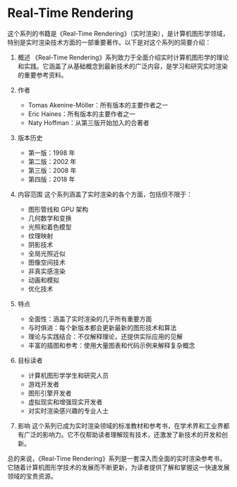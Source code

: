 # Real-Time Rendering

这个系列的书籍是《Real-Time Rendering》（实时渲染），是计算机图形学领域，特别是实时渲染技术方面的一部重要著作。以下是对这个系列的简要介绍：

1. 概述
   《Real-Time Rendering》系列致力于全面介绍实时计算机图形学的理论和实践。它涵盖了从基础概念到最新技术的广泛内容，是学习和研究实时渲染的重要参考资料。

2. 作者

   - Tomas Akenine-Möller：所有版本的主要作者之一
   - Eric Haines：所有版本的主要作者之一
   - Naty Hoffman：从第三版开始加入的合著者

3. 版本历史

   - 第一版：1998 年
   - 第二版：2002 年
   - 第三版：2008 年
   - 第四版：2018 年

4. 内容范围
   这个系列涵盖了实时渲染的各个方面，包括但不限于：

   - 图形管线和 GPU 架构
   - 几何数学和变换
   - 光照和着色模型
   - 纹理映射
   - 阴影技术
   - 全局光照近似
   - 图像空间技术
   - 非真实感渲染
   - 动画和模拟
   - 优化技术

5. 特点

   - 全面性：涵盖了实时渲染的几乎所有重要方面
   - 与时俱进：每个新版本都会更新最新的图形技术和算法
   - 理论与实践结合：不仅解释理论，还提供实际应用的见解
   - 丰富的插图和参考：使用大量图表和代码示例来解释复杂概念

6. 目标读者

   - 计算机图形学学生和研究人员
   - 游戏开发者
   - 图形引擎开发者
   - 虚拟现实和增强现实开发者
   - 对实时渲染感兴趣的专业人士

7. 影响
   这个系列已成为实时渲染领域的标准教材和参考书，在学术界和工业界都有广泛的影响力。它不仅帮助读者理解现有技术，还激发了新技术的开发和创新。

总的来说，《Real-Time Rendering》系列是一套深入而全面的实时渲染参考书，它随着计算机图形学技术的发展而不断更新，为读者提供了解和掌握这一快速发展领域的宝贵资源。

